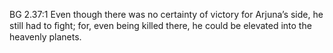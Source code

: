BG 2.37:1	Even though there was no certainty of victory for Arjuna’s side, he still had to ﬁght; for, even being killed there, he could be elevated into the heavenly planets.